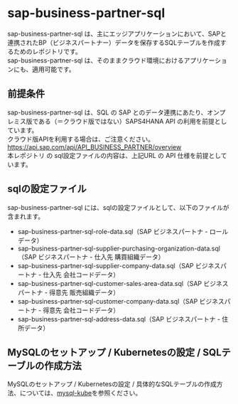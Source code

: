 # sap-business-partner-sql 
sap-business-partner-sql  は、主にエッジアプリケーションにおいて、SAPと連携されたBP（ビジネスパートナー）データを保存するSQLテーブルを作成するためのレポジトリです。  
sap-business-partner-sql  は、そのままクラウド環境におけるアプリケーションにも、適用可能です。  

## 前提条件  
sap-business-partner-sql  は、SQL の SAP とのデータ連携にあたり、オンプレミス版である（＝クラウド版ではない）SAPS4HANA API の利用を前提としています。  
クラウド版APIを利用する場合は、ご注意ください。  
https://api.sap.com/api/API_BUSINESS_PARTNER/overview  
本レポジトリ の sql設定ファイルの内容は、上記URL の API 仕様を前提としています。  

## sqlの設定ファイル  
sap-business-partner-sql には、sqlの設定ファイルとして、以下のファイルが含まれます。 

* sap-business-partner-sql-role-data.sql（SAP ビジネスパートナ - ロールデータ）  
* sap-business-partner-sql-supplier-purchasing-organization-data.sql（SAP ビジネスパートナ - 仕入先 購買組織データ）
* sap-business-partner-sql-supplier-company-data.sql（SAP ビジネスパートナ - 仕入先 会社コードデータ）
* sap-business-partner-sql-customer-sales-area-data.sql（SAP ビジネスパートナ - 得意先 販売組織データ）
* sap-business-partner-sql-customer-company-data.sql（SAP ビジネスパートナ - 得意先 会社コードデータ）    
* sap-business-partner-sql-address-data.sql（SAP ビジネスパートナ - 住所データ）

## MySQLのセットアップ / Kubernetesの設定 / SQLテーブルの作成方法  
MySQLのセットアップ / Kubernetesの設定 / 具体的なSQLテーブルの作成方法、については、[mysql-kube](https://github.com/latonaio/mysql-kube)を参照ください。  
